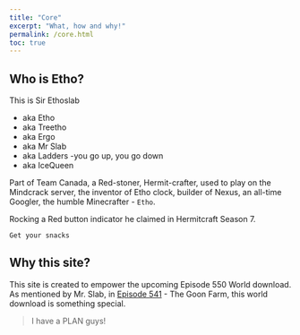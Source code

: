 ```yaml
---
title: "Core"
excerpt: "What, how and why!"
permalink: /core.html
toc: true
---
```


## Who is Etho?
This is Sir Ethoslab

* aka Etho
* aka Treetho
* aka Ergo
* aka Mr Slab
* aka Ladders -you go up, you go down
* aka IceQueen

Part of Team Canada, a Red-stoner, Hermit-crafter, used to play on the Mindcrack server, the inventor of Etho clock, builder of Nexus, an all-time Googler, the humble Minecrafter - `Etho`.

Rocking a Red button indicator he claimed in Hermitcraft Season 7.

`Get your snacks`


## Why this site?
This site is created to empower the upcoming Episode 550 World download. As mentioned by Mr. Slab, in [Episode 541](https://www.youtube.com/watch?v=Q39Pxzf4RVY&t=1512) - The Goon Farm, this world download is something special.


> I have a PLAN guys!
